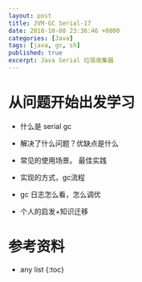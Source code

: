 ```yaml
---
layout: post
title: JVM-GC Serial-17
date: 2018-10-08 23:36:46 +0800
categories: [Java]
tags: [java, gc, sh]
published: true
excerpt: Java Serial 垃圾收集器
---
```


# 从问题开始出发学习

- 什么是 serial gc

- 解决了什么问题？优缺点是什么

- 常见的使用场景。 最佳实践

- 实现的方式，gc流程

- gc 日志怎么看，怎么调优

- 个人的启发+知识迁移



# 参考资料


* any list
{:toc}